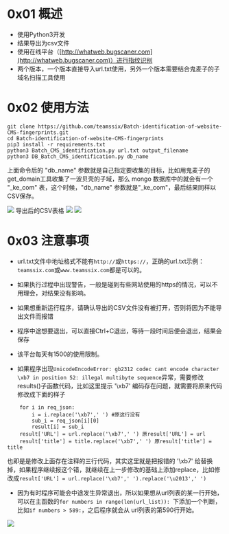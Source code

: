 # 0x01 概述
* 使用Python3开发
* 结果导出为csv文件
* 使用在线平台（[http://whatweb.bugscaner.com](http://whatweb.bugscaner.com)）进行指纹识别
* 两个版本，一个版本直接导入url.txt使用，另外一个版本需要结合鬼麦子的子域名扫描工具使用

# 0x02 使用方法
```
git clone https://github.com/teamssix/Batch-identification-of-website-CMS-fingerprints.git
cd Batch-identification-of-website-CMS-fingerprints
pip3 install -r requirements.txt
python3 Batch_CMS_identification.py url.txt output_filename
python3 DB_Batch_CMS_identification.py db_name
```

上面命令后的 "db_name" 参数就是自己指定要收集的目标，比如用鬼麦子的get_domain工具收集了一波贝壳的子域，那么 mongo 数据库中的就会有一个 "_ke_com" 表，这个时候，"db_name" 参数就是"_ke_com"，最后结果同样以CSV保存。


![](https://teamssix.oss-cn-hangzhou.aliyuncs.com/cmsshibie1.png)
导出后的CSV表格
![](https://teamssix.oss-cn-hangzhou.aliyuncs.com/Batch_CMS_identification2.png)
![](https://teamssix.oss-cn-hangzhou.aliyuncs.com/Batch_CMS_identification3.png)

# 0x03 注意事项
* url.txt文件中地址格式不能有```http://```或```https://```，正确的url.txt示例：```teamssix.com```或```www.teamssix.com```都是可以的。

* 如果执行过程中出现警告，一般是碰到有些网站使用的https的情况，可以不用理会，对结果没有影响。

* 如果想重新运行程序，请确认导出的CSV文件没有被打开，否则将因为不能导出文件而报错

* 程序中途想要退出，可以直接Ctrl+C退出，等待一段时间后便会退出，结果会保存

* 该平台每天有1500的使用限制。

* 如果程序出现```UnicodeEncodeError: gb2312 codec cant encode character \xb7 in position 52: illegal multibyte sequence```异常，需要修改results()子函数代码，比如这里提示 '\xb7' 编码存在问题，就需要将原来代码修改成下面的样子
```
	for i in req_json:
		i = i.replace('\xb7',' ') #原这行没有
		sub_i = req_json[i][0]
		result[i] = sub_i
	result['URL'] = url.replace('\xb7',' ') 原result['URL'] = url
	result['title'] = title.replace('\xb7',' ') 原result['title'] = title
```
也即是是修改上面存在注释的三行代码，其实这里就是把报错的 '\xb7' 给替换掉，如果程序继续报这个错，就继续在上一步修改的基础上添加replace，比如修改成```result['URL'] = url.replace('\xb7',' ').replace('\u2013',' ')```

* 因为有时程序可能会中途发生异常退出，所以如果想从url列表的某一行开始，可以在主函数的```for numbers in range(len(url_list)): ```下添加一个判断，比如```if numbers > 589:```，之后程序就会从 url列表的第590行开始。

![](https://teamssix.oss-cn-hangzhou.aliyuncs.com/TeamsSix_Subscription_Logo2.png)
